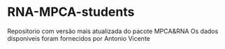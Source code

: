# RNA-MPCA-students
Repositorio com versão mais atualizada do pacote MPCA&RNA
Os dados disponiveis foram fornecidos por Antonio Vicente
